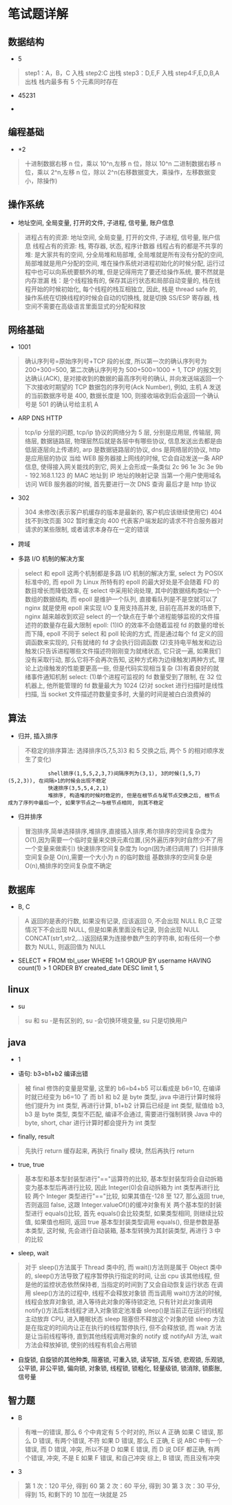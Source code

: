 # 笔试题详解

## 数据结构

- 5

> step1：A，B，C 入栈
> step2:C 出栈
> step3：D,E,F 入栈
> step4:F,E,D,B,A 出栈
> 栈内最多有 5 个元素同时存在

- 45231

-

## 编程基础

- \*2

> 十进制数据右移 n 位，乘以 10^n,左移 n 位，除以 10^n
> 二进制数据右移 n 位，乘以 2^n,左移 n 位，除以 2^n(右移数据变大，乘操作，左移数据变小，除操作)

## 操作系统

- 地址空间, 全局变量, 打开的文件, 子进程, 信号量, 账户信息

> 进程占有的资源:
> 地址空间, 全局变量, 打开的文件, 子进程, 信号量, 账户信息
> 线程占有的资源:
> 栈, 寄存器, 状态, 程序计数器
> 线程占有的都是不共享的
> 堆: 是大家共有的空间, 分全局堆和局部堆, 全局堆就是所有没有分配的空间, 局部堆就是用户分配的空间, 堆在操作系统对进程初始化的时候分配, 运行过程中也可以向系统要额外的堆, 但是记得用完了要还给操作系统, 要不然就是内存泄漏
> 栈：是个线程独有的, 保存其运行状态和局部自动变量的, 栈在线程开始的时候初始化, 每个线程的栈互相独立, 因此, 栈是 thread safe 的, 操作系统在切换线程的时候会自动的切换栈, 就是切换 SS/ESP 寄存器, 栈空间不需要在高级语言里面显式的分配和释放

## 网络基础

- 1001

> 确认序列号=原始序列号+TCP 段的长度, 所以第一次的确认序列号为 200+300=500, 第二次确认序列号为 500+500=1000 + 1, TCP 的报文到达确认(ACK), 是对接收到的数据的最高序列号的确认, 并向发送端返回一个下次接收时期望的 TCP 数据包的序列号(Ack Number), 例如, 主机 A 发送的当前数据序号是 400, 数据长度是 100, 则接收端收到后会返回一个确认号是 501 的确认号给主机 A

- ARP DNS HTTP

> tcp/ip 分层的问题, tcp/ip 协议的网络分为 5 层, 分别是应用层, 传输层, 网络层, 数据链路层, 物理层然后就是各层中有哪些协议, 信息发送出去都是由低层逐层向上传递的, arp 是数据链路层的协议, dns 是网络层的协议, http 是应用层的协议
> 当给 WEB 服务器接上网线的时候, 它会自动发送一条 ARP 信息, 使得接入网关能找的到它, 网关上会形成一条类似 2c 96 1e 3c 3e 9b - 192.168.1.123 的 MAC 地址到 IP 地址的映射记录
> 当第一个用户使用域名访问 WEB 服务器的时候, 首先要进行一次 DNS 查询
> 最后才是 http 协议

- 302

> 304 未修改(表示客户机缓存的版本是最新的, 客户机应该继续使用它)
> 404 找不到改页面
> 302 暂时重定向
> 400 代表客户端发起的请求不符合服务器对请求的某些限制, 或者请求本身存在一定的错误

- 跨域

- 多路 I/O 机制的解决方案

> select 和 epoll 这两个机制都是多路 I/O 机制的解决方案, select 为 POSIX 标准中的, 而 epoll 为 Linux 所特有的
> epoll 的最大好处是不会随着 FD 的数目增长而降低效率, 在 select 中采用轮询处理, 其中的数据结构类似一个数组的数据结构, 而 epoll 是维护一个队列, 直接看队列是不是空就可以了
> nginx 就是使用 epoll 来实现 I/O 复用支持高并发, 目前在高并发的场景下, nginx 越来越收到欢迎
> select 的一个缺点在于单个进程能够监视的文件描述符的数量存在最大限制
> epoll:
> (1)IO 的效率不会随着监视 fd 的数量的增长而下降, epoll 不同于 select 和 poll 轮询的方式, 而是通过每个 fd 定义的回调函数来实现的, 只有就绪的 fd 才会执行回调函数
> (2)支持电平触发和边沿触发(只告诉进程哪些文件描述符刚刚变为就绪状态, 它只说一遍, 如果我们没有采取行动, 那么它将不会再次告知, 这种方式称为边缘触发)两种方式, 理论上边缘触发的性能要更高一些, 但是代码实现相当复杂
> (3)有着良好的就绪事件通知机制
> select:
> (1)单个进程可监视的 fd 数量受到了限制, 在 32 位机器上, 他所能管理的 fd 数量最大为 1024
> (2)对 socket 进行扫描时是线性扫描, 当 socket 文件描述符数量变多时, 大量的时间是被白白浪费掉的

## 算法

- 归并, 插入排序

> 不稳定的排序算法: 选择排序(5,7,5,3)3 和 5 交换之后, 两个 5 的相对顺序发生了变化)

                 shell排序(1,5,5,2,3,7)间隔序列为(3,1), 3的时候(1,5,7)(5,2,3)), 在间隔>1的时候会出现不稳定
                 快速排序(3,5,5,4,2,1)
                 堆排序, 构造堆的时候时稳定的, 但是在根节点与尾节点交换之后, 根节点成为了序列中最后一个, 如果字节点之一与根节点相同, 则其不稳定

- 归并排序

> 冒泡排序,简单选择排序,堆排序,直接插入排序,希尔排序的空间复杂度为 O(1),因为需要一个临时变量来交换元素位置,(另外遍历序列时自然少不了用一个变量来做索引)
> 快速排序空间复杂度为 logn(因为递归调用了)
> 归并排序空间复杂是 O(n),需要一个大小为 n 的临时数组
> 基数排序的空间复杂是 O(n),桶排序的空间复杂度不确定

## 数据库

- B, C

> A 返回的是表的行数, 如果没有记录, 应该返回 0, 不会出现 NULL
> B,C 正常情况下不会出现 NULL, 但是如果表里面没有记录, 则会出现 NULL
> CONCAT(str1,str2,…)返回结果为连接参数产生的字符串, 如有任何一个参数为 NULL, 则返回值为 NULL

- SELECT \* FROM tbl_user WHERE 1=1 GROUP BY username HAVING count(1) > 1 ORDER BY created_date DESC limit 1, 5

## linux

- su

> su 和 su -是有区别的, su -会切换环境变量, su 只是切换用户

## java

- 1

- 语句: b3=b1+b2 编译出错

> 被 final 修饰的变量是常量, 这里的 b6=b4+b5 可以看成是 b6=10, 在编译时就已经变为 b6=10 了
> 而 b1 和 b2 是 byte 类型, java 中进行计算时候将他们提升为 int 类型, 再进行计算, b1+b2 计算后已经是 int 类型, 赋值给 b3, b3 是 byte 类型, 类型不匹配, 编译不会通过, 需要进行强制转换
> Java 中的 byte, short, char 进行计算时都会提升为 int 类型

- finally, result

> 先执行 return 缓存起来, 再执行 finally 模块, 然后再执行 return

- true, true

> 基本型和基本型封装型进行"=="运算符的比较, 基本型封装型将会自动拆箱变为基本型后再进行比较, 因此 Integer(0)会自动拆箱为 int 类型再进行比较
> 两个 Integer 类型进行"=="比较, 如果其值在-128 至 127, 那么返回 true, 否则返回 false, 这跟 Integer.valueOf()的缓冲对象有关
> 两个基本型的封装型进行 equals()比较, 首先 equals()会比较类型, 如果类型相同, 则继续比较值, 如果值也相同, 返回 true
> 基本型封装类型调用 equals(), 但是参数是基本类型, 这时候, 先会进行自动装箱, 基本型转换为其封装类型, 再进行 3 中的比较

- sleep, wait

> 对于 sleep()方法属于 Thread 类中的, 而 wait()方法则是属于 Object 类中的, sleep()方法导致了程序暂停执行指定的时间, 让出 cpu 该其他线程, 但是他的监控状态依然保持者, 当指定的时间到了又会自动恢复运行状态
> 在调用 sleep()方法的过程中, 线程不会释放对象锁
> 而当调用 wait()方法的时候, 线程会放弃对象锁, 进入等待此对象的等待锁定池, 只有针对此对象调用 notify()方法后本线程才进入对象锁定池准备
> sleep()是当前正在运行的线程主动放弃 CPU, 进入睡眠状态
> sleep 阻塞但不释放这个对象的锁
> sleep 方法是在指定的时间内让正在执行的线程暂停执行, 但不会释放锁, 而 wait 方法是让当前线程等待, 直到其他线程调用对象的 notify 或 notifyAll 方法, wait 方法会释放掉锁, 使别的线程有机会占用锁

- 自旋锁, 自旋锁的其他种类, 阻塞锁, 可重入锁, 读写锁, 互斥锁, 悲观锁, 乐观锁, 公平锁, 非公平锁, 偏向锁, 对象锁, 线程锁, 锁粗化, 轻量级锁, 锁消除, 锁膨胀, 信号量

## 智力题

- B

> 有唯一的错误, 那么 6 个中肯定有 5 个时对的, 所以 A 正确
> 如果 C 错误, 那么 D 错误, 有两个错误, 不符
> 如果 D 错误, 那么 E 正确, E 说 ABC 中有一个错误, 而 D 错误, 冲突, 所以不是 D
> 如果 E 错误, 而 D 说 DEF 都正确, 有两个错误, 冲突, 不是 E
> 如果 F 错误, 和自己冲突
> 综上, B 错误, 而且没有冲突

- 3

> 第 1 次：120 平分, 得到 60
> 第 2 次：60 平分, 得到 30
> 第 3 次：30 平分, 得到 15, 和剩下的 10 加在一块就是 25
